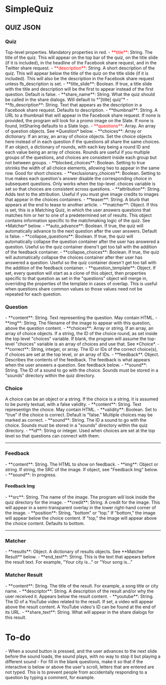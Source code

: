 <h1>SimpleQuiz</h1>

<h2>QUIZ JSON</h2>
<h3>Quiz</h3>
Top-level properties. Mandatory properties in red.
- <span style="color:red">**title**</span>: String. The title of the quiz. This will appear on the top bar of the quiz, on the title slide (if it is included), in the headline of the Facebook share request, and in the Twitter share request.
- <span style="color:red">**description**</span>: String. A short description of the quiz. This will appear below the title of the quiz on the title slide (if it is included). This will also be the description in the Facebook share request unless fb_description is set.
- **title_slide**: Boolean. If true, a title slide with the title and description will be the first to appear instead of the first question. Default is false.
- **share_name**: String. What the quiz should be called in the share dialogs. Will default to *"[title] quiz"*
- **fb_description**: String. Text that appears as the description in a Facebook share request. Defaults to description.
- **thumbnail**: String. A URL to a thumbnail that will appear in the Facebook share request. If none is provided, the program will look for a promo image on the Slate. If none is found, IntSharing defaults to a Slate logo.
- <span style="color:red">**questions**</span>: Array. An array of question objects. See *Question* below.
- **choices**: Array or dictionary. If an array, an array of choice objects. Set the choice objects here instead of in each question if the questions all share the same choices. If an object, a dictionary of rounds, with each key being a round ID and each value being an array of choices. Rounds are useful if you multiple groups of the questions, and choices are consistent inside each group but not between groups.
- **blocked_choices**: Boolean. Setting to true shrinks the width of all choice elements, allowing two to appear in the same row. Good for short choices.
- **exclusionary_choices**: Boolean. Setting to true makes each question's answer disable the corresponding choice in subsequent questions. Only works when the top-level .choices variable is set so that choices are consistent across questions.
- **attribution**: String. Adds text to the attribution. Useful if you must give image credits to images that appear in the choices containers.
- **teaser**: String. A blurb that appears at the end to tease to another article.
- **matcher**: Object. If this is set, this is a Matching Quiz, in which the user answers questions that matches him or her to one of a predetermined set of results. This object contains information specific to the matchmaking logic of the quiz. See *Matcher* below.
- **auto_advance**: Boolean. If true, the quiz will automatically advance to the next question after the user answers. Default is false.
- **collapse_questions**: Boolean. If true, the quiz will automatically collapse the question container after the user has answered a question. Useful so the quiz container doens't get too tall with the addition of the feedback container.
- **collapse_choices**: Boolean. If true, the quiz will automatically collapse the choices container after ther user has answered a question. Useful so the quiz container doesn't get too tall with the addition of the feedback container.
- **question_template**: Object. If set, every question will start as a clone of this object, then properties specific to that question as set in the "questions" object will merge in, overriding the properties of the template in cases of overlap. This is useful when questions share common values so those values need not be repeated for each question.

<h3>Question</h3>
- **content**: String. Text representing the question. May contain HTML.
- **img**: String. The filename of the image to appear with this question, above the question content.
- **choices**: Array or string. If an array, an array of choice objects. If a string, the ID of the choice round, as set inside the top level "choices" variable. If blank, the program will assume the top-level "choices" variable is an array of choices and use that. See *Choice*.
- **correct**: String, integer, or array. The ID or IDs of the correct choice(s), if choices are set at the top level, or an array of IDs.
- **feedback**. Object. Describes the contents of the feedback. The feedback is what appears when the user answers a question. See feedback below.
- **sound**: String. The ID of a sound to go with the choice. Sounds must be stored in a "sounds" directory within the quiz directory.

<h3>Choice</h3>
A choice can be an object or a string. If the choice is a string, it is assumed to be purely textual, with a false validity.
- **content**: String. Text representign the choice. May contain HTML.
- **validity**: Boolean. Set to "true" if the choice is correct. Default is "false." Multiple choices may be marked as correct.
- **sound**: String. The ID a sound to go with the choice. Sounds must be stored in a "sounds" directory within the quiz directory.
- **id**: String or integer. Used when choices are set at the top level so that questions can connect with them.

<hr/>
<h3>Feedback</h3>
- **content**: String. The HTML to show on feedback.
- **img**: Object or string. If string, the SRC of the image. If object, see "Feedback Img" below.
- **sound**: In progress.

<h4>Feedback Img</h4>
- **src**: String. The name of the image. The program will look inside the quiz directory for the image.
- **credit**: String. A credit for the image. This will appear in a semi-transparent overlay in the lower right-hand corner of the image.
- **position**: String, "bottom" or "top." If "bottom," the image will appear below the choice content. If "top," the image will appear above the choice content. Defaults to bottom.

<hr/>
<h3>Matcher</h3>
- **results**: Object. A dictionary of results objects. See **Matcher Result** below.
- **end_text**: String. This is the text that appears before the result text. For example, "Your city is..." or "Your song is..."

<h3>Matcher Result</h3>
- **content**: String. The title of the result. For example, a song title or city name.
- **descriptor**: String. A description of the result and/or why the user received it. Appears below the result content.
- **youtube**: String. The ID of a YouTube video related to the result. If set, a video will appear above the result content. A YouTube video's ID can be found at the end of its URL.
- **share_text**: String. What will appear in the share dialogs for this result.

<h1>To-do</h1>
- When a sound button is pressed, and the user advances to the next slide before the sound loads, the sound plays, with no way to stop it but playing a different sound
- For fill in the blank questions, make it so that if the interactive is below or above the user's scroll, letters that are entered are not typed. This is to prevent people from accidentally responding to a question by typing a comment, for example.
